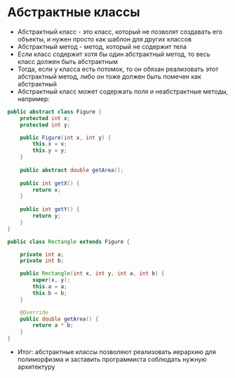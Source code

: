 # Абстрактные классы

* Абстрактный класс - это класс, который не позволят создавать его объекты, и нужен просто как шаблон для других классов
* Абстрактный метод - метод, который не содержит тела
* Если класс содержит хотя бы один абстрактный метод, то весь класс должен быть абстрактным
* Тогда, если у класса есть потомок, то он обязан реализовать этот абстрактный метод, либо он тоже должен быть помечен как абстрактный
* Абстрактный класс может содержать поля и неабстрактные методы, например:

```java
public abstract class Figure {
    protected int x;
    protected int y;

    public Figure(int x, int y) {
        this.x = x;
        this.y = y;
    }
    
    public abstract double getArea();
    
    public int getX() {
        return x;
    }
    
    public int getY() {
        return y;
    }
}

public class Rectangle extends Figure {

    private int a;
    private int b;

    public Rectangle(int x, int y, int a, int b) {
        super(x, y);
        this.a = a;
        this.b = b;
    }

    @Override
    public double getArea() {
        return a * b;
    }
}
```

* Итог: абстрактные классы позволяют реализовать иерархию для полиморфизма и заставить программиста соблюдать нужную архитектуру